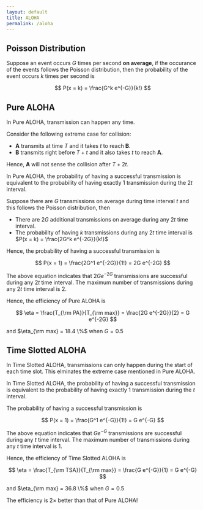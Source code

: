 ```yaml
---
layout: default
title: ALOHA
permalink: /aloha
---
```


## Poisson Distribution

Suppose an event occurs $G$ times per second **on average**, if the occurance of the events follows the Poisson distribution, then the probability of the event occurs $k$ times per second is

$$
P(x = k) = \frac{G^k e^{-G}}{k!}
$$

## Pure ALOHA

In Pure ALOHA, transmission can happen any time.

Consider the following extreme case for collision:
- **A** transmits at time $T$ and it takes $t$ to reach **B**.
- **B** transmits right before $T + t$ and it also takes $t$ to reach **A**. 

Hence, **A** will not sense the collision after $T + 2t$. 

In Pure ALOHA, the probability of having a successful transmission is equivalent to the probability of having exactly $1$ transmission during the $2t$ interval.

Suppose there are $G$ transmissions on average during time interval $t$ and this follows the Poisson distribution, then
- There are $2G$ additional transmissions on average during any $2t$ time interval.
- The probability of having $k$ transmissions during any $2t$ time interval is $P(x = k) = \frac{2G^k e^{-2G}}{k!}$

Hence, the probability of having a successful transmission is

$$
P(x = 1) = \frac{2G^1 e^{-2G}}{1!} = 2G e^{-2G}
$$

The above equation indicates that $2G e^{-2G}$ transmissions are successful during any $2t$ time interval. The maximum number of transmissions during any $2t$ time interval is $2$.

Hence, the efficiency of Pure ALOHA is

$$
\eta = \frac{T_{\rm PA}}{T_{\rm max}} = \frac{2G e^{-2G}}{2} = G e^{-2G}
$$

and $\eta_{\rm max} = 18.4 \%$ when $G = 0.5$

## Time Slotted ALOHA

In Time Slotted ALOHA, transmissions can only happen during the start of each time slot. This elminates the extreme case mentioned in Pure ALOHA.

In Time Slotted ALOHA, the probability of having a successful transmission is equivalent to the probability of having exactly $1$ transmission during the $t$ interval.

The probability of having a successful transmission is

$$
P(x = 1) = \frac{G^1 e^{-G}}{1!} = G e^{-G}
$$

The above equation indicates that $G e^{-G}$ transmissions are successful during any $t$ time interval. The maximum number of transmissions during any $t$ time interval is $1$.

Hence, the efficiency of Time Slotted ALOHA is

$$
\eta = \frac{T_{\rm TSA}}{T_{\rm max}} = \frac{G e^{-G}}{1} = G e^{-G}
$$

and $\eta_{\rm max} = 36.8 \%$ when $G = 0.5$

The efficiency is $2\times$ better than that of Pure ALOHA!
